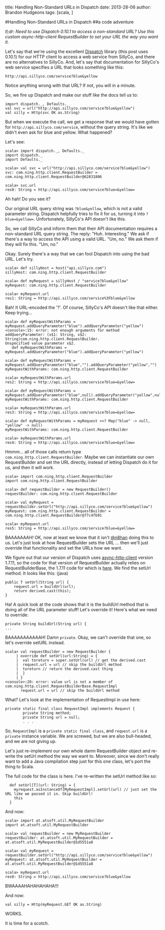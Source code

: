 title: Handling Non-Standard URLs in Dispatch
date: 2013-28-06
author: Brandon Hudgeons
tags: [scala, ]

#Handling Non-Standard URLs in Dispatch
##a code adventure

*tl;dr: Need to use Dispatch 0.10.1 to access a non-standard URL? Use this custom async-http-client RequestBuilder to set your URL the way you want it.*

Let's say that we're using the excellent [Dispatch](http://dispatch.databinder.net/Dispatch.html) library (this post uses 0.10.1) for our HTTP client to access a web service from SillyCo, and there are no alternatives to SillyCo.  And, let's say that documentation for SillyCo's web service specifies a URL that looks something like this:

`http://api.sillyco.com/service?blue&yellow`

Notice anything wrong with that URL?  If not, you will in a minute.

So, we fire up Dispatch and make our stuff like the docs tell us to:

	import dispatch._, Defaults._
	val svc = url("http://api.sillyco.com/service?blue&yellow")
	val silly = Http(svc OK as.String)
	
But when we execute the call, we get a response that we would have gotten for `http://api.sillyco.com/service`, without the query string.  It's like we didn't even ask for blue and yellow.  What happened?

Let's see:

	scala> import dispatch._, Defaults._
	import dispatch._
	import Defaults._
	
	scala> val svc = url("http://api.sillyco.com/service?blue&yellow")
	svc: com.ning.http.client.RequestBuilder = com.ning.http.client.RequestBuilder@62831806
	
	scala> svc.url
	res0: String = http://api.sillyco.com/service?blue=&yellow=
	
Ah hah!  Do you see it?

Our original URL query string was `?blue&yellow`, which is not a valid parameter string.  Dispatch helpfully tries to fix it for us, turning it into `?blue=&yellow=`.  Unfortunately, SillyCo's API doesn't like this.

So, we call SillyCo and inform them that their API documentation requires a non-standard URL query string.  The reply: "Huh.  Interesting."  We ask if there's a way to access the API using a valid URL.  "Um, no."  We ask them if they will fix this.  "Um, no."

Okay.  Surely there's a way that we can fool Dispatch into using the bad URL.  Let's try.

	scala> def sillyHost = host("api.sillyco.com")
	sillyHost: com.ning.http.client.RequestBuilder
	
	scala> def myRequest = sillyHost / "service?blue&yellow"
	myRequest: com.ning.http.client.RequestBuilder
	
	scala> myRequest.url
	res1: String = http://api.sillyco.com/service%3Fblue&yellow

Bah!  It URL-encoded the '?'.  Of course, SillyCo's API doesn't like that either.  Keep trying…

	scala> def myRequestWithParams = myRequest.addQueryParameter("blue").addQueryParameter("yellow")
	<console>:15: error: not enough arguments for method addQueryParameter: (x$1: String, x$2: String)com.ning.http.client.RequestBuilder.
	Unspecified value parameter x$2.
       def myRequestWithParams = myRequest.addQueryParameter("blue").addQueryParameter("yellow")
       
	scala> def myRequestWithParams = myRequest.addQueryParameter("blue","").addQueryParameter("yellow","")
	myRequestWithParams: com.ning.http.client.RequestBuilder

	scala> myRequestWithParams.url
	res2: String = http://api.sillyco.com/service?blue=&yellow=

	scala> def myRequestWithParams = myRequest.addQueryParameter("blue",null).addQueryParameter("yellow",null)
	myRequestWithParams: com.ning.http.client.RequestBuilder
	
	scala> myRequestWithParams.url
	res3: String = http://api.sillyco.com/service?blue=&yellow=

	scala> def myRequestWithParams = myRequest <<? Map("blue" -> null, "yellow" -> null)
	myRequestWithParams: com.ning.http.client.RequestBuilder

	scala> myRequestWithParams.url
	res4: String = http://api.sillyco.com/service?blue=&yellow=

Hmmm… all of those calls return type `com.ning.http.client.RequestBuilder`.  Maybe we can instantiate our own RequestBuilder and set the URL directly, instead of letting Dispatch do it for us, and then it will work.

	scala> import com.ning.http.client.RequestBuilder
	import com.ning.http.client.RequestBuilder
	
	scala> def requestBuilder = new RequestBuilder()
	requestBuilder: com.ning.http.client.RequestBuilder
	
	scala> val myRequest = requestBuilder.setUrl("http://api.sillyco.com/service?blue&yellow")
	myRequest: com.ning.http.client.RequestBuilder = com.ning.http.client.RequestBuilder@77c4fb91
	
	scala> myRequest.url
	res5: String = http://api.sillyco.com/service?blue=&yellow=

BAAAAAAAH!  OK, now at least we know that it isn't [@n8han](https://github.com/n8han) doing this to us.  Let's just look at how RequestBuilder sets the URL … then we'll just override that functionality and set the URLs how we want.  

We figure out that our version of Dispatch uses [async-http-client](https://github.com/AsyncHttpClient/async-http-client) version 1.7.11, so the code for that version of RequestBuilder actually relies on RequestBuilderBase, the 1.7.11 code for which is [here](https://github.com/AsyncHttpClient/async-http-client/blob/776ec568065197cf31995ff7eb833ae37aca1663/src/main/java/com/ning/http/client/RequestBuilderBase.java).  We find the setUrl method.  It looks like this: (java)

    public T setUrl(String url) {
        request.url = buildUrl(url);
        return derived.cast(this);
    }
	    
Ha!  A quick look at the code shows that it is the buildUrl method that is doing all of the URL parameter stuff!  Let's override it!  Here's what we need to override:

	private String buildUrl(String url) {
	...

BAAAAAAAAAAAH! Damn `private`.  Okay, we can't override that one, so let's override setURL instead.

	scala> val requestBuilder = new RequestBuilder {
	     | override def setUrl(url:String) = {
	     | 	val toreturn = super.setUrl(url) // get the derived.cast
	     | 	request.url = url // skip the buildUrl method
	     | 	toreturn // return the derived.cast thing
	     | 	}
	     | }
	<console>:20: error: value url is not a member of com.ning.http.client.RequestBuilderBase.RequestImpl
	       request.url = url // skip the buildUrl method


What?  Let's look at the implementation of RequestImpl in use here:

	private static final class RequestImpl implements Request {
	        private String method;
	        private String url = null;
	        . . .
	        
So, `RequestImpl` is a `private static final class`, and `request.url` is a `private` instance variable.  We are screwed, but we are also bull-headed, and we are not giving up.

Let's just re-implement our own whole damn RequestBuilder object and re-write the setUrl method the way we want to.  Moreover, since we don't really want to add a Java compilation step just for this one class, let's port the thing to Scala.

The full code for the class is here.  I've re-written the setUrl method like so:

	  def setUrl[T](url: String) = {
	    myrequest.asInstanceOf[MyRequestImpl].setUrl(url) // just set the URL like we passed it in. Skip buildUrl!
	    this
	  }

And now:

	scala> import at.atsoft.util.MyRequestBuilder
	import at.atsoft.util.MyRequestBuilder
	
	scala> val requestBuilder = new MyRequestBuilder
	requestBuilder: at.atsoft.util.MyRequestBuilder = at.atsoft.util.MyRequestBuilder@1d5551a8

	scala> val myRequest = requestBuilder.setUrl("http://api.sillyco.com/service?blue&yellow")
	myRequest: at.atsoft.util.MyRequestBuilder = at.atsoft.util.MyRequestBuilder@1d5551a8
	
	scala> myRequest.url
	res0: String = http://api.sillyco.com/service?blue&yellow
	
BWAAAAHAHAHAHAHA!!!

And now:

	val silly = Http(myRequest.GET OK as.String)

WORKS.  

It is time for a scotch.
